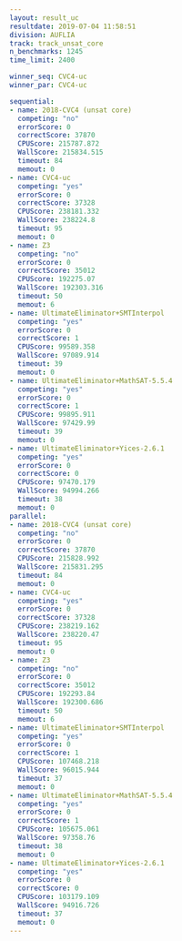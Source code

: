 ```yaml
---
layout: result_uc
resultdate: 2019-07-04 11:58:51
division: AUFLIA
track: track_unsat_core
n_benchmarks: 1245
time_limit: 2400

winner_seq: CVC4-uc
winner_par: CVC4-uc

sequential:
- name: 2018-CVC4 (unsat core)
  competing: "no"
  errorScore: 0
  correctScore: 37870
  CPUScore: 215787.872
  WallScore: 215834.515
  timeout: 84
  memout: 0
- name: CVC4-uc
  competing: "yes"
  errorScore: 0
  correctScore: 37328
  CPUScore: 238181.332
  WallScore: 238224.8
  timeout: 95
  memout: 0
- name: Z3
  competing: "no"
  errorScore: 0
  correctScore: 35012
  CPUScore: 192275.07
  WallScore: 192303.316
  timeout: 50
  memout: 6
- name: UltimateEliminator+SMTInterpol
  competing: "yes"
  errorScore: 0
  correctScore: 1
  CPUScore: 99589.358
  WallScore: 97089.914
  timeout: 39
  memout: 0
- name: UltimateEliminator+MathSAT-5.5.4
  competing: "yes"
  errorScore: 0
  correctScore: 1
  CPUScore: 99895.911
  WallScore: 97429.99
  timeout: 39
  memout: 0
- name: UltimateEliminator+Yices-2.6.1
  competing: "yes"
  errorScore: 0
  correctScore: 0
  CPUScore: 97470.179
  WallScore: 94994.266
  timeout: 38
  memout: 0
parallel:
- name: 2018-CVC4 (unsat core)
  competing: "no"
  errorScore: 0
  correctScore: 37870
  CPUScore: 215828.992
  WallScore: 215831.295
  timeout: 84
  memout: 0
- name: CVC4-uc
  competing: "yes"
  errorScore: 0
  correctScore: 37328
  CPUScore: 238219.162
  WallScore: 238220.47
  timeout: 95
  memout: 0
- name: Z3
  competing: "no"
  errorScore: 0
  correctScore: 35012
  CPUScore: 192293.84
  WallScore: 192300.686
  timeout: 50
  memout: 6
- name: UltimateEliminator+SMTInterpol
  competing: "yes"
  errorScore: 0
  correctScore: 1
  CPUScore: 107468.218
  WallScore: 96015.944
  timeout: 37
  memout: 0
- name: UltimateEliminator+MathSAT-5.5.4
  competing: "yes"
  errorScore: 0
  correctScore: 1
  CPUScore: 105675.061
  WallScore: 97358.76
  timeout: 38
  memout: 0
- name: UltimateEliminator+Yices-2.6.1
  competing: "yes"
  errorScore: 0
  correctScore: 0
  CPUScore: 103179.109
  WallScore: 94916.726
  timeout: 37
  memout: 0
---
```

